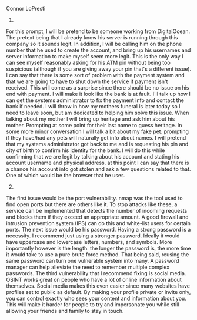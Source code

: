 Connor LoPresti


1. 
For this prompt, I will be pretend to be someone working from DigitalOcean. The pretext being that I already know his server is running through this company so it sounds legit. In addition, I will be calling him on the phone number that he used to create the account, and bring up his usernames and server information to make myself seem more legit. This is the only way I can see myself reasonably asking for his ATM pin without being too suspicious (although if you are giving away your pin that's a different issue). I can say that there is some sort of problem with the payment system and that we are going to have to shut down the service if payment isn't received. This will come as a surprise since there should be no issue on his end with payment. I will make it look like the bank is at fault. I'll talk up how I can get the systems administrator to fix the payment info and contact the bank if needed. I will throw in how my mothers funeral is later today so I need to leave soon, but am dedicated to helping him solve this issue. When talking about my mother I will bring up heritage and ask him about his mother. Prompting at some point for their last name to guess heritage. In some more minor conversation I will talk a bit about my fake pet. prompting if they have/had any pets will naturally get info about names. I will pretend that my systems administrator got back to me and is requesting his pin and city of birth to confirm his identity for the bank. I will do this while confirming that we are legit by talking about his account and stating his account username and physical address. at this point I can say that there is a chance his account info got stolen and ask a few questions related to that. One of which would be the browser that he uses.


2.
The first issue would be the port vulnerability. nmap was the tool used to find open ports but there are others like it. To stop attacks like these, a service can be implemented that detects the number of incoming requests and blocks them if they exceed an appropriate amount. A good firewall and intrusion prevention system (IPS) can do this and white-list users for certain ports. 
The next issue would be his password. Having a strong password is a necessity. I recommend just using a stronger password. Ideally it would have uppercase and lowercase letters, numbers, and symbols. More importantly however is the length. the longer the password is, the more time it would take to use a pure brute force method. That being said, reusing the same password can turn one vulnerable system into many. A password manager can help alleviate the need to remember multiple complex passwords. 
The third vulnerability that I recommend fixing is social media. OSINT works great on people who have a lot of online information about themselves. Social media makes this even easier since many websites have profiles set to public as default. By making your profile private or invite only, you can control exactly who sees your content and information about you. This will make it harder for people to try and impersonate you while still allowing your friends and family to stay in touch. 

